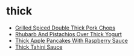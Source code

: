 # thick

 * [Grilled Spiced Double Thick Pork Chops](index/g/grilled-spiced-double-thick-pork-chops-15280.json)
 * [Rhubarb And Pistachios Over Thick Yogurt](index/r/rhubarb-and-pistachios-over-thick-yogurt-363449.json)
 * [Thick Apple Pancakes With Raspberry Sauce](index/t/thick-apple-pancakes-with-raspberry-sauce-104340.json)
 * [Thick Tahini Sauce](index/t/thick-tahini-sauce-51231610.json)

